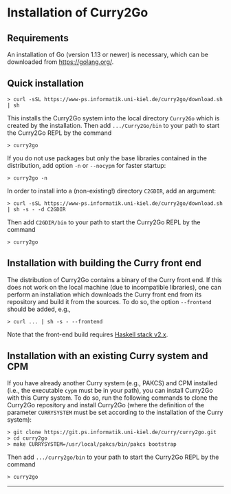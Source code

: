 Installation of Curry2Go
========================

Requirements
------------

An installation of Go (version 1.13 or newer) is necessary,
which can be downloaded from <https://golang.org/>.


Quick installation
------------------

    > curl -sSL https://www-ps.informatik.uni-kiel.de/curry2go/download.sh | sh

This installs the Curry2Go system into the local directory `Curry2Go`
which is created by the installation. Then add `.../Curry2Go/bin` to
your path to start the Curry2Go REPL by the command

    > curry2go

If you do not use packages but only the base libraries contained
in the distribution, add option `-n` or `--nocypm` for faster startup:

    > curry2go -n

In order to install into a (non-existing!) directory `C2GDIR`, add an argument:

    > curl -sSL https://www-ps.informatik.uni-kiel.de/curry2go/download.sh | sh -s - -d C2GDIR

Then add `C2GDIR/bin` to your path to start the Curry2Go REPL by the command

    > curry2go


Installation with building the Curry front end
----------------------------------------------

The distribution of Curry2Go contains a binary of the Curry front end.
If this does not work on the local machine (due to incompatible
libraries), one can perform an installation which downloads
the Curry front end from its repository and build it from the sources.
To do so, the option `--frontend` should be added, e.g.,

    > curl ... | sh -s - --frontend

Note that the front-end build requires
[Haskell stack v2.x](http://www.haskellstack.org/).


Installation with an existing Curry system and CPM
--------------------------------------------------

If you have already another Curry system (e.g., PAKCS) and CPM
installed (i.e., the executable `cypm` must be in your path),
you can install Curry2Go with this Curry system. To do so,
run the following commands to clone the Curry2Go repository
and install Curry2Go (where the definition of the parameter
`CURRYSYSTEM` must be set according to the installation of
the Curry system):

    > git clone https://git.ps.informatik.uni-kiel.de/curry/curry2go.git
    > cd curry2go
    > make CURRYSYSTEM=/usr/local/pakcs/bin/pakcs bootstrap

Then add `.../curry2go/bin` to your path to start the Curry2Go REPL
by the command

    > curry2go

------------------------------------------------------------------------------
